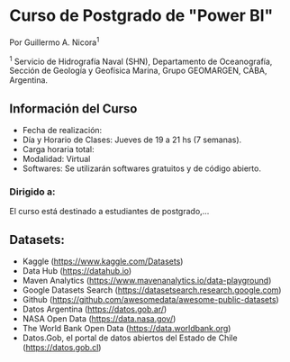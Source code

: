 # Curso de Postgrado de "Power BI"
Por Guillermo A. Nicora<sup>1</sup>

<sup>1</sup> Servicio de Hidrografía Naval (SHN), Departamento de Oceanografía, Sección de Geología y Geofísica Marina, Grupo GEOMARGEN, CABA, Argentina.

## Información del Curso
- Fecha de realización: 
- Día y Horario de Clases: Jueves de 19 a 21 hs (7 semanas).
- Carga horaria total: 
- Modalidad: Virtual 
- Softwares: Se utilizarán softwares gratuitos y de código abierto.

### Dirigido a:
El curso está destinado a estudiantes de postgrado,...


## Datasets:
- Kaggle (https://www.kaggle.com/Datasets)
- Data Hub (https://datahub.io)
- Maven Analytics (https://www.mavenanalytics.io/data-playground)
- Google Datasets Search (https://datasetsearch.research.google.com)
- Github (https://github.com/awesomedata/awesome-public-datasets)
- Datos Argentina (https://datos.gob.ar/) 
- NASA Open Data (https://data.nasa.gov/)
- The World Bank Open Data (https://data.worldbank.org)
- Datos.Gob, el portal de datos abiertos del Estado de Chile (https://datos.gob.cl)
